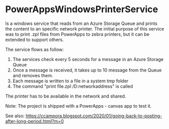 # PowerAppsWindowsPrinterService
Is a windows service that reads from an Azure Storage Queue and prints the content to an specific network printer. The initial purpose of this service was to print .zpl files from PowerApps to zebra printers, but it can be extended to support others. 

The service flows as follow: 

1. The services check every 5 seconds for a message in an Azure Storage Queue
2. Once a message is received, it takes up to 10 message from the Queue and removes them.
3. Each message is written to a file in a system tmp folder
4. The command "print file.zpl /D:networkaddress" is called

The printer has to be available in the network and shared. 

Note: The project is shipped with a PowerApps - canvas app to test it. 


See also: https://ccampora.blogspot.com/2020/01/going-back-to-posting-after-long-period.html?m=0
